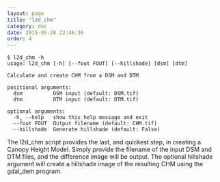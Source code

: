 ```yaml
---
layout: page
title: "l2d_chm"
category: doc
date: 2015-05-28 22:46:36
order: 4
---
```


~~~
$ l2d_chm -h
usage: l2d_chm [-h] [--fout FOUT] [--hillshade] [dsm] [dtm]

Calculate and create CHM from a DSM and DTM

positional arguments:
  dsm          DSM input (default: DSM.tif)
  dtm          DTM input (default: DTM.tif)

optional arguments:
  -h, --help   show this help message and exit
  --fout FOUT  Output filename (default: CHM.tif)
  --hillshade  Generate hillshade (default: False)
~~~

The l2d_chm script provides the last, and quickest step, in creating a Canopy Height Model. Simply provide the filename of the input DSM and DTM files, and the difference image will be output. The optional hillshade argument will create a hillshade image of the resulting CHM using the gdal_dem program.
